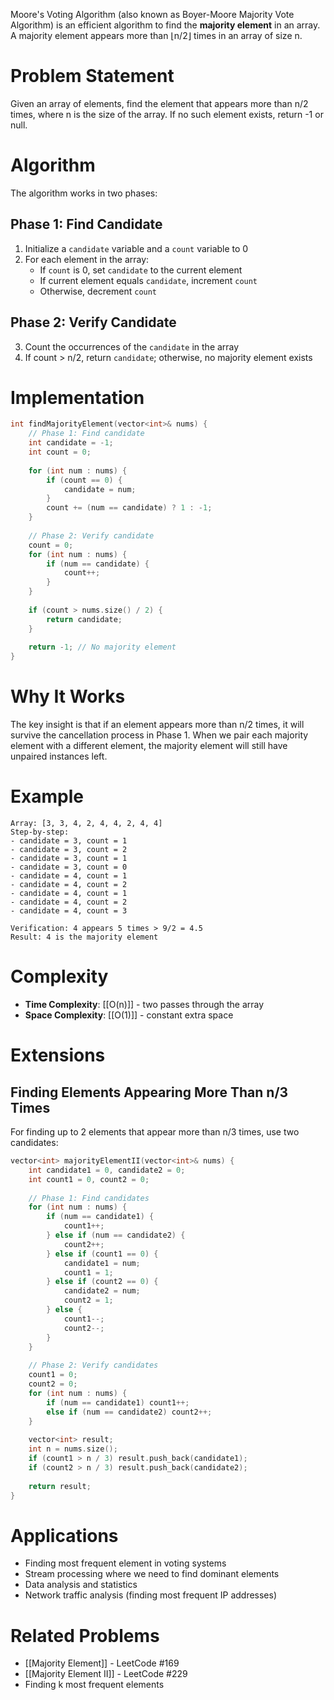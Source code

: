 Moore's Voting Algorithm (also known as Boyer-Moore Majority Vote Algorithm) is an efficient algorithm to find the **majority element** in an array. A majority element appears more than ⌊n/2⌋ times in an array of size n.

# Problem Statement

Given an array of elements, find the element that appears more than n/2 times, where n is the size of the array. If no such element exists, return -1 or null.

# Algorithm

The algorithm works in two phases:

## Phase 1: Find Candidate

1. Initialize a `candidate` variable and a `count` variable to 0
2. For each element in the array:
   - If `count` is 0, set `candidate` to the current element
   - If current element equals `candidate`, increment `count`
   - Otherwise, decrement `count`

## Phase 2: Verify Candidate

3. Count the occurrences of the `candidate` in the array
4. If count > n/2, return `candidate`; otherwise, no majority element exists

# Implementation

```cpp
int findMajorityElement(vector<int>& nums) {
    // Phase 1: Find candidate
    int candidate = -1;
    int count = 0;
    
    for (int num : nums) {
        if (count == 0) {
            candidate = num;
        }
        count += (num == candidate) ? 1 : -1;
    }
    
    // Phase 2: Verify candidate
    count = 0;
    for (int num : nums) {
        if (num == candidate) {
            count++;
        }
    }
    
    if (count > nums.size() / 2) {
        return candidate;
    }
    
    return -1; // No majority element
}
```

# Why It Works

The key insight is that if an element appears more than n/2 times, it will survive the cancellation process in Phase 1. When we pair each majority element with a different element, the majority element will still have unpaired instances left.

# Example

```
Array: [3, 3, 4, 2, 4, 4, 2, 4, 4]
Step-by-step:
- candidate = 3, count = 1
- candidate = 3, count = 2
- candidate = 3, count = 1
- candidate = 3, count = 0
- candidate = 4, count = 1
- candidate = 4, count = 2
- candidate = 4, count = 1
- candidate = 4, count = 2
- candidate = 4, count = 3

Verification: 4 appears 5 times > 9/2 = 4.5
Result: 4 is the majority element
```

# Complexity

- **Time Complexity**: [[O(n)]] - two passes through the array
- **Space Complexity**: [[O(1)]] - constant extra space

# Extensions

## Finding Elements Appearing More Than n/3 Times

For finding up to 2 elements that appear more than n/3 times, use two candidates:

```cpp
vector<int> majorityElementII(vector<int>& nums) {
    int candidate1 = 0, candidate2 = 0;
    int count1 = 0, count2 = 0;
    
    // Phase 1: Find candidates
    for (int num : nums) {
        if (num == candidate1) {
            count1++;
        } else if (num == candidate2) {
            count2++;
        } else if (count1 == 0) {
            candidate1 = num;
            count1 = 1;
        } else if (count2 == 0) {
            candidate2 = num;
            count2 = 1;
        } else {
            count1--;
            count2--;
        }
    }
    
    // Phase 2: Verify candidates
    count1 = 0;
    count2 = 0;
    for (int num : nums) {
        if (num == candidate1) count1++;
        else if (num == candidate2) count2++;
    }
    
    vector<int> result;
    int n = nums.size();
    if (count1 > n / 3) result.push_back(candidate1);
    if (count2 > n / 3) result.push_back(candidate2);
    
    return result;
}
```

# Applications

- Finding most frequent element in voting systems
- Stream processing where we need to find dominant elements
- Data analysis and statistics
- Network traffic analysis (finding most frequent IP addresses)

# Related Problems

- [[Majority Element]] - LeetCode #169
- [[Majority Element II]] - LeetCode #229
- Finding k most frequent elements
